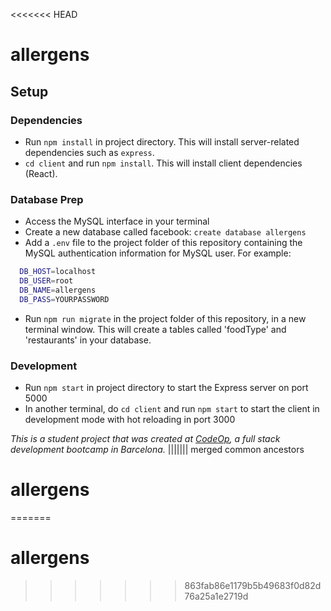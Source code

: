 <<<<<<< HEAD
# allergens

## Setup

### Dependencies

- Run `npm install` in project directory. This will install server-related dependencies such as `express`.
- `cd client` and run `npm install`. This will install client dependencies (React).

### Database Prep

- Access the MySQL interface in your terminal
- Create a new database called facebook: `create database allergens`
- Add a `.env` file to the project folder of this repository containing the MySQL authentication information for MySQL user. For example:

```bash
  DB_HOST=localhost
  DB_USER=root
  DB_NAME=allergens
  DB_PASS=YOURPASSWORD
```

- Run `npm run migrate` in the project folder of this repository, in a new terminal window. This will create a tables called 'foodType' and 'restaurants' in your database.

### Development

- Run `npm start` in project directory to start the Express server on port 5000
- In another terminal, do `cd client` and run `npm start` to start the client in development mode with hot reloading in port 3000

_This is a student project that was created at [CodeOp](http://codeop.tech), a full stack development bootcamp in Barcelona._
||||||| merged common ancestors
# allergens
=======
# allergens
>>>>>>> 863fab86e1179b5b49683f0d82d76a25a1e2719d

